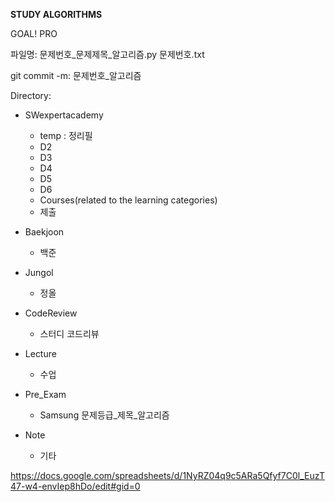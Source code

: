 **STUDY ALGORITHMS**

GOAL! 
PRO

파일명:
문제번호_문제제목_알고리즘.py
문제번호.txt

git commit -m:
문제번호_알고리즘

Directory:
- SWexpertacademy
    - temp : 정리필
    - D2
    - D3
    - D4
    - D5
    - D6
    - Courses(related to the learning categories)
    - 제출
    
- Baekjoon
    - 백준
    
- Jungol
    - 정올

- CodeReview
    - 스터디 코드리뷰
    
- Lecture
    - 수업

- Pre_Exam
    - Samsung 
      문제등급_제목_알고리즘  
    
- Note
    - 기타


https://docs.google.com/spreadsheets/d/1NyRZ04q9c5ARa5Qfyf7C0l_EuzT47-w4-envIep8hDo/edit#gid=0
